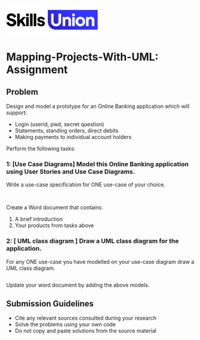 [<img src="assets/images/su-logo.png" alt="Skills Union Logo" height="80px" />](https://www.skillsunion.com/)

# Mapping-Projects-With-UML: Assignment

## Problem

Design and model a prototype for an Online Banking application which will support:
-  Login (userid, pwd, secret question)
-  Statements, standing orders, direct debits
-  Making payments to individual account holders

Perform the following tasks:

### 1: [Use Case Diagrams]  Model this Online Banking application using User Stories and Use Case Diagrams.

Write a use-case specification for ONE use-case of your choice.

```


```

Create a Word document that contains:

1. A brief introduction
1. Your products from tasks above

### 2: [ UML class diagram ]  Draw a UML class diagram for the application.

For any ONE use-case you have modelled on your use-case diagram draw a
UML class diagram.

```
```
Update your word document by adding the above models.



## Submission Guidelines

- Cite any relevant sources consulted during your research
- Solve the problems using your own code
- Do not copy and paste solutions from the source material
